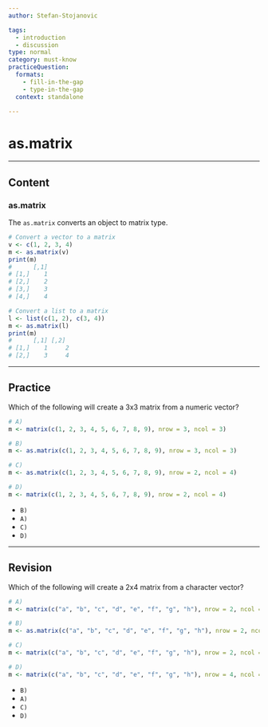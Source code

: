 ```yaml
---
author: Stefan-Stojanovic

tags:
  - introduction
  - discussion
type: normal
category: must-know
practiceQuestion:
  formats:
    - fill-in-the-gap
    - type-in-the-gap
  context: standalone

---
```


# as.matrix

---

## Content


### as.matrix

The `as.matrix` converts an object to matrix type.

```r
# Convert a vector to a matrix
v <- c(1, 2, 3, 4)
m <- as.matrix(v)
print(m)  
#      [,1]
# [1,]    1
# [2,]    2
# [3,]    3
# [4,]    4

# Convert a list to a matrix
l <- list(c(1, 2), c(3, 4))
m <- as.matrix(l)
print(m)  
#      [,1] [,2]
# [1,]    1     2
# [2,]    3     4
```

---
## Practice

Which of the following will create a 3x3 matrix from a numeric vector?


```r
# A) 
m <- matrix(c(1, 2, 3, 4, 5, 6, 7, 8, 9), nrow = 3, ncol = 3)

# B) 
m <- as.matrix(c(1, 2, 3, 4, 5, 6, 7, 8, 9), nrow = 3, ncol = 3)

# C) 
m <- as.matrix(c(1, 2, 3, 4, 5, 6, 7, 8, 9), nrow = 2, ncol = 4)

# D) 
m <- matrix(c(1, 2, 3, 4, 5, 6, 7, 8, 9), nrow = 2, ncol = 4)
```

- `B)`
- `A)`
- `C)`
- `D)`



---
## Revision

Which of the following will create a 2x4 matrix from a character vector?

```r
# A) 
m <- matrix(c("a", "b", "c", "d", "e", "f", "g", "h"), nrow = 2, ncol = 4)

# B) 
m <- as.matrix(c("a", "b", "c", "d", "e", "f", "g", "h"), nrow = 2, ncol = 4)

# C) 
m <- matrix(c("a", "b", "c", "d", "e", "f", "g", "h"), nrow = 2, ncol = 4)

# D) 
m <- matrix(c("a", "b", "c", "d", "e", "f", "g", "h"), nrow = 4, ncol = 2)
```

- `B)`
- `A)`
- `C)`
- `D)`
